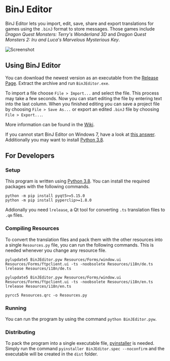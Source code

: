 # BinJ Editor
BinJ Editor lets you import, edit, save, share and export translations for games using the `.binJ` format to store messages. Those games include _Dragon Quest Monsters: Terry's Wonderland 3D_ and _Dragon Quest Monsters 2: Iru and Luca's Marvelous Mysterious Key_.

![Screenshot](https://user-images.githubusercontent.com/44297391/91449697-b562e480-e87b-11ea-983f-1c6407ecef3a.png)


## Using BinJ Editor
You can download the newest version as an executable from the [Release Page](https://github.com/Ich73/BinJEditor/releases/latest). Extract the archive and run `BinJEditor.exe`.  
  
To import a file choose `File > Import...` and select the file. This process may take a few seconds. Now you can start editing the file by entering text into the last column. When you finished editing you can save a project file by choosing `File > Save As...` or export an edited `.binJ` file by choosing `File > Export...`.
  
More information can be found in the [Wiki](https://github.com/Ich73/BinJEditor/wiki).

If you cannot start BinJ Editor on Windows 7, have a look at [this answer](https://github.com/pyinstaller/pyinstaller/issues/4706#issuecomment-633586051). Additionally you may want to install [Python 3.8](https://www.python.org/downloads/release/python-383/).


## For Developers
### Setup
This program is written using [Python 3.8](https://www.python.org/downloads/release/python-383/). You can install the required packages with the following commands.
```
python -m pip install pyqt5>=5.15.0
python -m pip install pyperclip>=1.8.0
```
Addionally you need `lrelease`, a Qt tool for converting `.ts` translation files to `.qm` files.  

### Compiling Resources
To convert the translation files and pack them with the other resources into a single `Resources.py` file, you can run the following commands. This is needed whenever you change any resource file.
```
pylupdate5 BinJEditor.pyw Resources/Forms/window.ui Resources/Forms/ftpclient.ui -ts -noobsolete Resources/i18n/de.ts
lrelease Resources/i18n/de.ts

pylupdate5 BinJEditor.pyw Resources/Forms/window.ui Resources/Forms/ftpclient.ui -ts -noobsolete Resources/i18n/en.ts
lrelease Resources/i18n/en.ts

pyrcc5 Resources.qrc -o Resources.py
```

### Running
You can run the program by using the command `python BinJEditor.pyw`.

### Distributing
To pack the program into a single executable file, [pyinstaller](http://www.pyinstaller.org/) is needed. Simply run the command `pyinstaller BinJEditor.spec --noconfirm` and the executable will be created in the `dist` folder.
